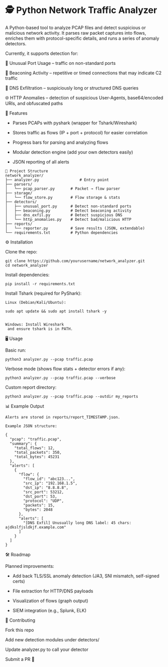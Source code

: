 # 🕵️ Python Network Traffic Analyzer

A Python-based tool to analyze PCAP files and detect suspicious or malicious network activity.
It parses raw packet captures into flows, enriches them with protocol-specific details, and runs a series of anomaly detectors.

Currently, it supports detection for:

🔎 Unusual Port Usage – traffic on non-standard ports

📡 Beaconing Activity – repetitive or timed connections that may indicate C2 traffic

🧩 DNS Exfiltration – suspiciously long or structured DNS queries

🌐 HTTP Anomalies – detection of suspicious User-Agents, base64/encoded URIs, and obfuscated paths

🚀 Features

- Parses PCAPs with pyshark
 (wrapper for Tshark/Wireshark)

- Stores traffic as flows (IP + port + protocol) for easier correlation

- Progress bars for parsing and analyzing flows

- Modular detection engine (add your own detectors easily)

- JSON reporting of all alerts
```
📂 Project Structure
network_analyzer/
├── analyzer.py                  # Entry point
├── parsers/
│   └── pcap_parser.py       # Packet → flow parser
├── storage/
│   └── flow_store.py        # Flow storage & stats
├── detectors/
│   ├── unusual_port.py      # Detect non-standard ports
│   ├── beaconing.py         # Detect beaconing activity
│   ├── dns_exfil.py         # Detect suspicious DNS
│   └── http_anomalies.py    # Detect bad/malicious HTTP
├── reports/
│   └── reporter.py          # Save results (JSON, extendable)
└── requirements.txt         # Python dependencies
```
⚙️ Installation

Clone the repo:
```
git clone https://github.com/yourusername/network_analyzer.git
cd network_analyzer
```

Install dependencies:
```
pip install -r requirements.txt
```

Install Tshark (required for PyShark):
```
Linux (Debian/Kali/Ubuntu):

sudo apt update && sudo apt install tshark -y


Windows: Install Wireshark
 and ensure tshark is in PATH.
```
🖥️ Usage

Basic run:
```
python3 analyzer.py --pcap traffic.pcap
```

Verbose mode (shows flow stats + detector errors if any):
```
python3 analyzer.py --pcap traffic.pcap --verbose
```

Custom report directory:
```
python3 analyzer.py --pcap traffic.pcap --outdir my_reports
```
📊 Example Output
```
Alerts are stored in reports/report_TIMESTAMP.json.

Example JSON structure:

{
  "pcap": "traffic.pcap",
  "summary": {
    "total_flows": 12,
    "total_packets": 350,
    "total_bytes": 45231
  },
  "alerts": [
    {
      "flow": {
        "flow_id": "abc123...",
        "src_ip": "192.168.1.5",
        "dst_ip": "8.8.8.8",
        "src_port": 53212,
        "dst_port": 53,
        "protocol": "UDP",
        "packets": 15,
        "bytes": 2048
      },
      "alerts": [
        "[DNS Exfil] Unusually long DNS label: 45 chars: ajdkslfjsldkjf.example.com"
      ]
    }
  ]
}
```
🛠️ Roadmap

Planned improvements:

- Add back TLS/SSL anomaly detection (JA3, SNI mismatch, self-signed certs)

- File extraction for HTTP/DNS payloads

- Visualization of flows (graph output)

- SIEM integration (e.g., Splunk, ELK)

🤝 Contributing

Fork this repo

Add new detection modules under detectors/

Update analyzer.py to call your detector

Submit a PR 🚀
